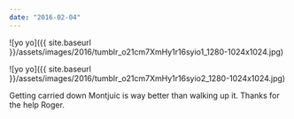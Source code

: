 ```yaml
---
date: "2016-02-04"
---
```


![yo yo]({{ site.baseurl }}/assets/images/2016/tumblr_o21cm7XmHy1r16syio1_1280-1024x1024.jpg)

![yo yo]({{ site.baseurl }}/assets/images/2016/tumblr_o21cm7XmHy1r16syio2_1280-1024x1024.jpg)

Getting carried down Montjuic is way better than walking up it. Thanks for the help Roger.
